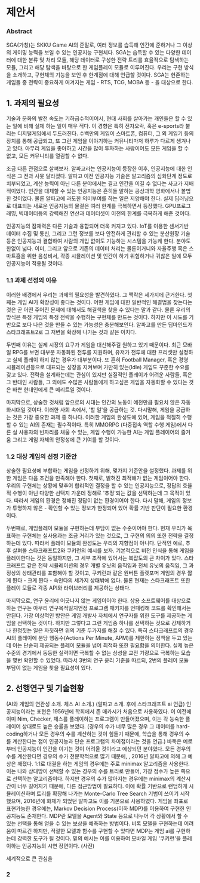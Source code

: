 # 제안서



### Abstract

SGA(가칭)는 SKKU Game AI의 준말로, 여러 정보를 습득해 인간에 준하거나 그 이상의 게이밍 능력을 보일 수 있는 인공지능 구현체다.  SGA는 습득할 수 있는 다양한 데이터에 대한 분류 및 처리 모듈, 해당 데이터로 구성한 전략 트리를 효율적으로 탐색하는 모듈, 그리고 해당 탐색을 바탕으로 한 게임플레이 모듈로 이루어진다. 우리는 구현 방식을 소개하고, 구현체의 기능을 보인 후 한계점에 대해 언급할 것이다. SGA는 현존하는 게임들 중 전략이 중요하게 여겨지는 게임 - RTS, TCG, MOBA 등 - 을 대상으로 한다.



## 1. 과제의 필요성

 기술과 문화의 발전 속도는 기하급수적이어서, 현대 사회를 살아가는 개인들은 할 수 있는 일에 비해 실제 하는 일이 매우 적다. 이 경향은 특히 전자오락, 혹은 e-sports라 불리는 디지털게임에서 두드러진다. 수백만의 게임이 스마트폰, 컴퓨터, 그 외 게임기 등의 장치를 통해 공급되고, 또 그런 게임을 이야기하는 커뮤니티마저 하루가 다르게 생겨나고 있다. 아무리 게임을 좋아하고 시간을 많이 투자하는 사람이어도 모든 게임을 할 수 없고, 모든 커뮤니티를 열람할 수 없다. 

 조금 다른 관점으로 살펴보자. 알파고라는 인공지능이 등장한 이후, 인공지능에 대한 인식은 그 전과 사뭇 달라졌다. 알파고 이전 인공지능 기술은 알고리즘의 심화단계 정도로 치부되었고, 계산 능력이 아닌 다른 분야에서는 결코 인간을 이길 수 없다는 사고가 지배적이었다. 인간을 대체할 수 있는 인공지능은 흔히들 말하는 공상과학 영화에서나 볼법한 것이었다. 물론 알파고에 과도한 의미부여를 하는 일은 지양해야 한다. 실제 딥러닝으로 대표되는 새로운 인공지능의 물결은 여러 한계를 극복하면서 등장했다. GPU프로그래밍, 빅데이터등의 강력해진 연산과 데이터셋이 이전의 한계를 극복하게 해준 것이다.

 인공지능의 잠재력은 다른 기술과 융합되어 더욱 커지고 있다. IoT를 이용한 센서기반 데이터 수집 및 통신, 그리고 그런 정보를 보다 안전하게 관리할 수 있는 분산원장 기술등은 인공지능과 결합하여 사람의 개입 없이도 기능하는 시스템을 가능케 한다. 분야도 한없이 넓다. 이미, 그리고 앞으로 기존의 데이터 처리는 물론이거니와 자율주행 혹은 스마트홈을 위한 음성비서, 각종 시뮬레이션 및 인간이 하기 위험하거나 귀찮은 일에  모두 인공지능이 적용될 것이다. 



### 1.1 과제 선정의 이유

 이러한 배경에서 우리는 과제의 필요성을 발견하였다. 그 맥락은 세가지에 근거한다. 첫째는 게임 AI가 확장성이 좋다는 것이다. 어떤 게임에 대한 일반적인 해결법을 찾는다는 것은 곧 어떤 주어진 문제에 대해서도 해결책을 찾을 수 있다는 말과 같다. 물론 우리의 방식은 특정 게임의 특정 전략을 수행하는 구현체를 만드는 것이다. 하지만 이 시도를 기반으로 보다 나은 것을 만들 수 있는 가능성은 충분해보인다. 알파고를 만든 딥마인드가 스타크래프트2로 그 저변을 확장해 나가는 것과 같은 이치다.

 두번째 이유는 실제 시장의 요구가 게임을 대신해주길 원하고 있기 때문이다. 최근 모바일 RPG를 보면 대부분 자동화된 전투를 지원하며, 유저가 전투에 대한 프리셋만 설정하고 실제 플레이 하지 않는 경우가 대부분이다. 또 흔히 Football Manager, 혹은 경영 시뮬레이션등으로 대표되는 성장을 지켜보며 가만히 있는(Idle) 게임도 꾸준한 수요를 갖고 있다. 전략을 설계하는데는 관심이 있지만 실질적인 플레이가 어려운 사람들, 혹은 그 반대인 사람들, 그 외에도 수많은 사람들에게 하고싶은 게임을 자동화할 수 있다는 것은 바쁜 현대인에게 큰 메리트일 것이다.

 마지막으로, 상술한 것처럼 앞으로의 시대는 인간의 노동이 예전만큼 필요치 않은 자동화시대일 것이다. 이러한 사회 속에서, '할 일'을 공급하는 것. 다시말해, 게임을 공급하는 것은 가장 중요한 과제 중 하나다. 이러한 게임의 완성도에 있어, 게임을 적절히 수행할 수 있는 AI의 존재는 필수적이다. 특히 MMORPG (다중접속 역할 수행 게임)에서 다른 실 사용자의 빈자리를 채울 수 있는, 게임 수행이 가능한 AI는 게임 플레이어의 즐거움 그리고 게임 자체의 안정성에 큰 기여를 할 것이다.

 

### 1.2 대상 게임의 선정 기준안

 상술한 필요성에 부합하는 게임을 선정하기 위해, 몇가지 기준안을 설정했다. 과제를 위한 게임은 다음 조건을 만족해야 한다. 첫째로, 밝혀진 최적해가 없는 게임이어야 한다. 우리의 구현체는 상황에 맞추어 합리적인 결정을 할 수 있는 인공지능으로, 정답의 효율적 수행이 아닌 다양한 선택지 가운데 정해로 '추정'되는 값을 선택하는데 그 목적이 있다. 따라서 게임의 환경은 정해진 정답이 없는 환경이어야 한다. 다시 말해, 게임의 정보가 투명하지 않은 - 확인할 수 있는 정보가 한정되어 있어 확률 기반 판단이 필요한 환경이다.

 두번째로, 게임플레이 모듈을 구현하는데 부담이 없는 수준이어야 한다. 현재 우리가 목표하는 구현체는 실사용과는 조금 거리가 있는 것으로,  그 구현의 의의 또한 전략을 결정하는데 있다. 따라서 플레이 모듈의 완성도는 우리의 지향점이 아니다. 단적인 예로, 추후 살펴볼 스타크래프트2와 쿠키런의 예시를 보자. 기본적으로 비전 인식을 통해 게임을 플레이한다는 것은 동일하지만, 그 세부 조작에 있어서는 복잡도의 큰 차이가 있다. 스타크래프트 같은 전략 시뮬레이션의 경우 개별 유닛의 움직임과 전체 유닛의 움직임, 그 과정상의 상태관리를 포함해야 할 것이고, 쿠키런과 같은 원버튼 플랫포머 게임의 경우 짧게 뛴다 - 크게 뛴다 - 숙인다의 세가지 상태밖에 없다. 물론 현재는 스타크래프트 또한 플레이 모듈로 각종 API와 라이브러리를 제공하는 상태다.

 마지막으로, 연구 윤리에 어긋나지 않는 게임이어야 한다. 상용 소프트웨어를 대상으로 하는 연구는 아무리 연구목적일지언정 프로그램 패키지를 언패킹해 코드를 확인해서는 안된다. 가장 이상적인 방안은 게임 개발사 자체에서 연구자를 위한 도구를 제공하는 게임을 선택하는 것이다. 하지만 그렇다고 그런 게임중 하나를 선택하는 것으로 강제하거나 한정짓는 일은 자칫하면 위의 기준 두가지를 해칠 수 있다. 특히 스타크래프트의 경우 AI의 플레이에 분당 행동수(Actions Per Minute, APM)를 제한하는 정책을 두고 있는데 이는 단순히 제공되는 플레이 모듈을 넘어 최적화 또한 필요함을 의미한다. 실제 높은 수준의 경기에서 동등한 실력이면 극복할 수 없는 상성을 교전 기량으로 극복하는 모습을 몇번 확인할 수 있었다. 따라서 3번의 연구 윤리 기준을 따르되, 2번의 플레이 모듈 부담이 없는 게임을 찾을 필요성이 있다.



## 2. 선행연구 및 기술현황

(AI와 게임의 연관성 소개. 체스 AI 소개.) (알파고 소개. 후에 스타크래프트 ai 언급) 인공지능이라는 표현은 1956년에 학회에서 존 매카시가 처음으로 사용하였다. 이 이전에 이미 Nim, Checker, 체스를 플레이하는 프로그램이 만들어졌으며, 이는 각 능숙한 플레이어 상대로도 높은 승률을 보였다. (경우의 수가 너무 많은 경우 그 데이터를 hard-coding하거나 모든 경우의 수를 계산하는 것이 힘들기 때문에, 학습을 통해 경우의 수를 계산한다는 점이 인공지능과 단순 프로그램의 차이점이라는 것을 언급.) 바둑은 예로부터 인공지능이 인간을 이기는 것이 어려울 것이라고 에상되던 분야였다. 모든 경우의 수를 계산한다면 경우의 수가 천문학적으로 많기 때문에, , 2016년 알파고에 의해 그 예상은 깨졌다. 1:1로 대결을 하는 게임의 경우에는 주로 minimax 알고리즘을 사용한다. 이는 나와 상대방이 선택할 수 있는 경우의 수를 트리로 만들어, 가장 점수가 높은 쪽으로 선택하는 알고리즘이다. 하지만 경우의 수가 많아지는 경우에는 minimax의 계산시간이 너무 길어지기 때문에, 다른 접근방법이 필요하다. 이에 확률 기반으로 랜덤하게 시뮬레이션하며 트리를 확장해 나가는 Monte-Carlo Tree Search 기법이 쓰이기 시작했으며, 2016년에 화제가 되었던 알파고도 이를 기본으로 사용하였다. 게임을 좌표로 표현가능한 경우에는, Markov Decision Process(이하 MDP)를 이용하여 구현한 인공지능도 존재한다. MDP란 모델을 Agent와 State 등으로 나누어 각 상황에서 할 수 있는 선택을 통해 얻을 수 있는 보상을 예측하는 방법이다. 비록 모델을 구현하는데 어려움이 따르긴 하지만, 적절한 모델과 함수를 구현할 수 있다면 MDP는 게임 ai를 구현하는데 강력한 도구가 될 것이다. 밑의 예시는 이를 이용하여 모바일 게임 '쿠키런'을 플레이하는 인공지능의 시연 장면이다. (사진)

세계적으로 큰 관심을

### 2